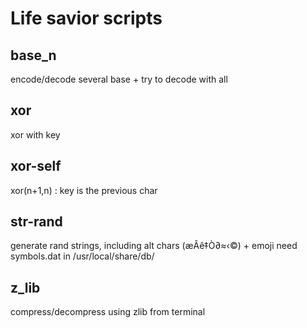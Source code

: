 # Life savior scripts

## base_n

encode/decode several base + try to decode with all 

## xor

xor with key

## xor-self

xor(n+1,n) : key is the previous char

## str-rand

generate rand strings, including alt chars (æÂê‡Ò∂≈‹©) + emoji
need symbols.dat in /usr/local/share/db/

## z_lib

compress/decompress using zlib from terminal
